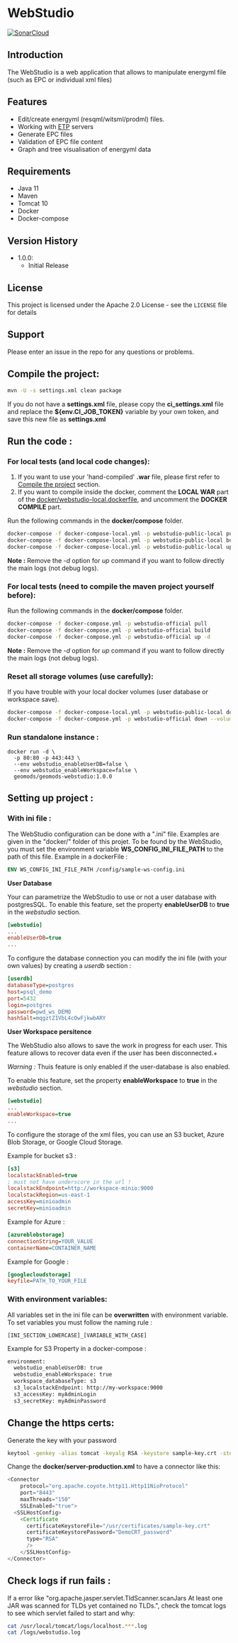 # WebStudio

[![SonarCloud](https://sonarcloud.io/images/project_badges/sonarcloud-orange.svg)](https://sonarcloud.io/summary/new_code?id=geosiris-technologies_webstudio)

## Introduction

The WebStudio is a web application that allows to manipulate energyml file (such as EPC or individual xml files)

## Features

- Edit/create energyml (resqml/witsml/prodml) files.
- Working with [ETP](https://www.energistics.org/energistics-transfer-protocol/) servers
- Generate EPC files
- Validation of EPC file content
- Graph and tree visualisation of energyml data

## Requirements

- Java 11
- Maven
- Tomcat 10
- Docker
- Docker-compose

## Version History

- 1.0.0: 
    - Initial Release

## License

This project is licensed under the Apache 2.0 License - see the `LICENSE` file for details

## Support

Please enter an issue in the repo for any questions or problems.

## Compile the project:

```bash
mvn -U -s settings.xml clean package
```

If you do not have a **settings.xml** file, please copy the **ci_settings.xml** file and replace the **${env.CI_JOB_TOKEN}** variable by your own token, and save this new file as **settings.xml**

## Run the code :

### For local tests (and local code changes):

1. If you want to use your 'hand-compiled' **.war** file, please first refer to [Compile the project](#compile-the-project) section.
2. If you want to compile inside the docker, comment the **LOCAL WAR** part of the [docker/webstudio-local.dockerfile](file:///./docker/webstudio-local.dockerfile), and uncomment the **DOCKER COMPILE** part.

Run the following commands in the **docker/compose** folder.
```bash
docker-compose -f docker-compose-local.yml -p webstudio-public-local pull
docker-compose -f docker-compose-local.yml -p webstudio-public-local build
docker-compose -f docker-compose-local.yml -p webstudio-public-local up -d
```

**Note :** Remove the *-d* option for *up* command if you want to follow directly the main logs (not debug logs).

### For local tests (need to compile the maven project yourself before):

Run the following commands in the **docker/compose** folder.
```bash
docker-compose -f docker-compose.yml -p webstudio-official pull
docker-compose -f docker-compose.yml -p webstudio-official build
docker-compose -f docker-compose.yml -p webstudio-official up -d
```

**Note :** Remove the *-d* option for *up* command if you want to follow directly the main logs (not debug logs).

### Reset all storage volumes (use carefully):

If you have trouble with your local docker volumes (user database or workspace save).

```bash
docker-compose -f docker-compose-local.yml -p webstudio-public-local down --volumes
docker-compose -f docker-compose.yml -p webstudio-official down --volumes
```


### Run standalone instance :

```console
docker run -d \
  -p 80:80 -p 443:443 \
  --env webstudio_enableUserDB=false \
  --env webstudio_enableWorkspace=false \
  geomods/geomods-webstudio:1.0.0 
```


## Setting up project :

### With ini file :

The WebStudio configuration can be done with a ".ini" file. Examples are given in the "docker/" folder of this projet.
To be found by the WebStudio, you must set the environment variable **WS_CONFIG_INI_FILE_PATH** to the path of this file. 
Example in a dockerFile : 
```dockerfile
ENV WS_CONFIG_INI_FILE_PATH /config/sample-ws-config.ini
```

**User Database**

Your can parametrize the WebStudio to use or not a user database with postgresSQL.
To enable this feature, set the property **enableUserDB** to **true** in the *webstudio* section.
```ini
[webstudio]
...
enableUserDB=true
...
```


To configure the database connection you can modify the ini file (with your own values) by creating a *userdb* section : 
```ini
[userdb]
databaseType=postgres 
host=psql_demo
port=5432
login=postgres
password=pwd_ws_DEMO
hashSalt=mqgztZ1VbL4cOwFjkwbARY
```

**User Workspace persitence**

The WebStudio also allows to save the work in progress for each user. This feature allows to recover data even if the user has been disconnected.+

*Warning :* Thuis feature is only enabled if the user-database is also enabled.

To enable this feature, set the property **enableWorkspace** to **true** in the *webstudio* section.
```ini
[webstudio]
...
enableWorkspace=true
...
```

To configure the storage of the xml files, you can use an S3 bucket, Azure Blob Storage, or Google Cloud Storage.

Example for bucket s3 :
```ini
[s3]
localstackEnabled=true
; must not have underscore in the url !
localstackEndpoint=http://workspace-minio:9000 
localstackRegion=us-east-1
accessKey=minioadmin
secretKey=minioadmin
```

Example for Azure :
```ini
[azureblobstorage]
connectionString=YOUR_VALUE 
containerName=CONTAINER_NAME
```

Example for Google :
```ini
[googlecloudstorage]
keyfile=PATH_TO_YOUR_FILE 
```

### With environment variables:

All variables set in the ini file can be **overwritten** with environment variable. To set variables you must follow the naming rule : 
```
[INI_SECTION_LOWERCASE]_[VARIABLE_WITH_CASE]
```

Example for S3 Property in a docker-compose : 
```dockerfile
environment:
  webstudio_enableUserDB: true
  webstudio_enableWorkspace: true
  workspace_databaseType: s3
  s3_localstackEndpoint: http://my-workspace:9000 
  s3_accessKey: myAdminLogin
  s3_secretKey: myAdminPassword
```

## Change the https certs:

Generate the key with your password
```bash
keytool -genkey -alias tomcat -keyalg RSA -keystore sample-key.crt -storepass DemoCRT_password
```

Change the **docker/server-production.xml** to have a connector like this:

```java 
<Connector
    protocol="org.apache.coyote.http11.Http11NioProtocol"
    port="8443"
    maxThreads="150"
    SSLEnabled="true">
  <SSLHostConfig>
    <Certificate
      certificateKeystoreFile="/usr/certificates/sample-key.crt"
      certificateKeystorePassword="DemoCRT_password"
      type="RSA"
      />
    </SSLHostConfig>
</Connector>
```


## Check logs if run fails :

If a error like "org.apache.jasper.servlet.TldScanner.scanJars At least one JAR was scanned for TLDs yet contained no TLDs.", check the tomcat 
logs to see which servlet failed to start and why:

```bash
cat /usr/local/tomcat/logs/localhost.***.log
cat /logs/webstudio.log
```